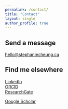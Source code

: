 ```yaml
---
permalink: /contact/
title: "Contact"
layout: single
author_profile: true
---
```



## Send a message
<i class="fas fa-envelope-open-text fa-fw" aria-hidden="true"></i> <a href="mailto:hello@stephaniecheung.ca">hello@stephaniecheung.ca </a>

## Find me elsewhere
<span style="color: #0a66c2;"><i class="fab fa-linkedin-in fa-fw" aria-hidden="true"></i></span> <a href="http://linkedin.com/in/{{ site.linkedin.username }}">LinkedIn</a>
<br>
<span style="color: #aacd49;"><i class="fab fa-orcid fa-fw" aria-hidden="true"></i></span> <a href="http://orcid.org/{{ site.orcid.username }}">ORCID</a>
<br>
<span style="color: #00ccbb;"><i class="fab fa-researchgate fa-fw" aria-hidden="true"></i></span> <a href="http://www.researchgate.net/profile/{{ site.researchgate.username }}">ResearchGate</a>
<br>
  <!-- <a href="http://utoronto.academia.edu/StephanieCheung"><i class="ai ai-academia fa-fw" aria-hidden="true"></i>Academia.edu</a>
  <br> -->
<span style="color: #4584ee;"><i class="fab fa-google fa-fw" aria-hidden="true"></i></span> <a href="http://scholar.google.ca/citations?user={{ site.gscholar.username }}">Google Scholar</a>
<br>
